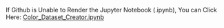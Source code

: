 If Github is Unable to Render the Jupyter Notebook (.ipynb), You can Click Here: [Color_Dataset_Creator.ipynb](https://nbviewer.jupyter.org/github/AjinkyaChavan9/RGB-Color-Classifier-with-Deep-Learning-using-Keras-and-Tensorflow/blob/master/Dataset%20Creator/Color_Dataset_Creator.ipynb)
